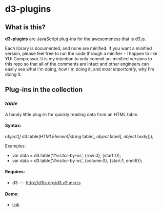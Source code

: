 d3-plugins
==========

## What is this?

**d3-plugins** are JavaScript plug-ins for the awesomeness that is d3.js.

Each library is documented, and none are minified. If you want a minified version, please feel free to run the code through a minifier - I happen to like YUI Compressor. It is my intention to only commit un-minified versions to this repo so that all of the comments are intact and other engineers can easily see what I'm doing, how I'm doing it, and *most importantly*, why I'm doing it.

## Plug-ins in the collection

### *table*
A handy little plug-in for quickly reading data from an HTML table.

#### Syntax:
*object[]* d3.table(*HTMLElement|string* table[, *object* label[, *object* body]]);

Examples:
* var data = d3.table('#visitor-by-os', {row:0}, {start:1});
* var data = d3.table('#visitor-by-os', {column:0}, {start:1, end:8});

#### Requires:
* d3 --- http://d3js.org/d3.v3.min.js

#### Demo:
* [link](http://products.cathmhaol.com/prototypes/d3-table/)